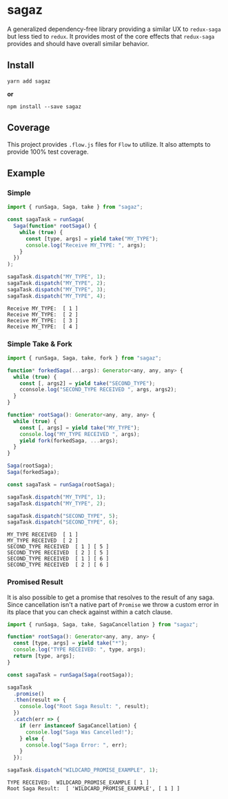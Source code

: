 # sagaz

A generalized dependency-free library providing a similar UX to `redux-saga` but less tied to `redux`. It provides most of the core effects that `redux-saga` provides and should have overall similar behavior.

## Install

```
yarn add sagaz
```

**or**

```
npm install --save sagaz
```

## Coverage

This project provides `.flow.js` files for `Flow` to utilize. It also attempts to provide 100% test coverage.

## Example

### Simple

```js
import { runSaga, Saga, take } from "sagaz";

const sagaTask = runSaga(
  Saga(function* rootSaga() {
    while (true) {
      const [type, args] = yield take("MY_TYPE");
      console.log("Receive MY_TYPE: ", args);
    }
  })
);

sagaTask.dispatch("MY_TYPE", 1);
sagaTask.dispatch("MY_TYPE", 2);
sagaTask.dispatch("MY_TYPE", 3);
sagaTask.dispatch("MY_TYPE", 4);
```

```
Receive MY_TYPE:  [ 1 ]
Receive MY_TYPE:  [ 2 ]
Receive MY_TYPE:  [ 3 ]
Receive MY_TYPE:  [ 4 ]
```

### Simple Take & Fork

```js
import { runSaga, Saga, take, fork } from "sagaz";

function* forkedSaga(...args): Generator<any, any, any> {
  while (true) {
    const [, args2] = yield take("SECOND_TYPE");
    cconsole.log("SECOND_TYPE RECEIVED ", args, args2);
  }
}

function* rootSaga(): Generator<any, any, any> {
  while (true) {
    const [, args] = yield take("MY_TYPE");
    console.log("MY_TYPE RECEIVED ", args);
    yield fork(forkedSaga, ...args);
  }
}

Saga(rootSaga);
Saga(forkedSaga);

const sagaTask = runSaga(rootSaga);

sagaTask.dispatch("MY_TYPE", 1);
sagaTask.dispatch("MY_TYPE", 2);

sagaTask.dispatch("SECOND_TYPE", 5);
sagaTask.dispatch("SECOND_TYPE", 6);
```

```
MY_TYPE RECEIVED  [ 1 ]
MY_TYPE RECEIVED  [ 2 ]
SECOND_TYPE RECEIVED  [ 1 ] [ 5 ]
SECOND_TYPE RECEIVED  [ 2 ] [ 5 ]
SECOND_TYPE RECEIVED  [ 1 ] [ 6 ]
SECOND_TYPE RECEIVED  [ 2 ] [ 6 ]
```

### Promised Result

It is also possible to get a promise that resolves to the result of any saga. Since cancellation isn't a native part of `Promise` we throw a custom error in its place that you can check against within a catch clause.

```js
import { runSaga, Saga, take, SagaCancellation } from "sagaz";

function* rootSaga(): Generator<any, any, any> {
  const [type, args] = yield take("*");
  console.log("TYPE RECEIVED: ", type, args);
  return [type, args];
}

const sagaTask = runSaga(Saga(rootSaga));

sagaTask
  .promise()
  .then(result => {
    console.log("Root Saga Result: ", result);
  })
  .catch(err => {
    if (err instanceof SagaCancellation) {
      console.log("Saga Was Cancelled!");
    } else {
      console.log("Saga Error: ", err);
    }
  });

sagaTask.dispatch("WILDCARD_PROMISE_EXAMPLE", 1);
```

```
TYPE RECEIVED:  WILDCARD_PROMISE_EXAMPLE [ 1 ]
Root Saga Result:  [ 'WILDCARD_PROMISE_EXAMPLE', [ 1 ] ]
```
